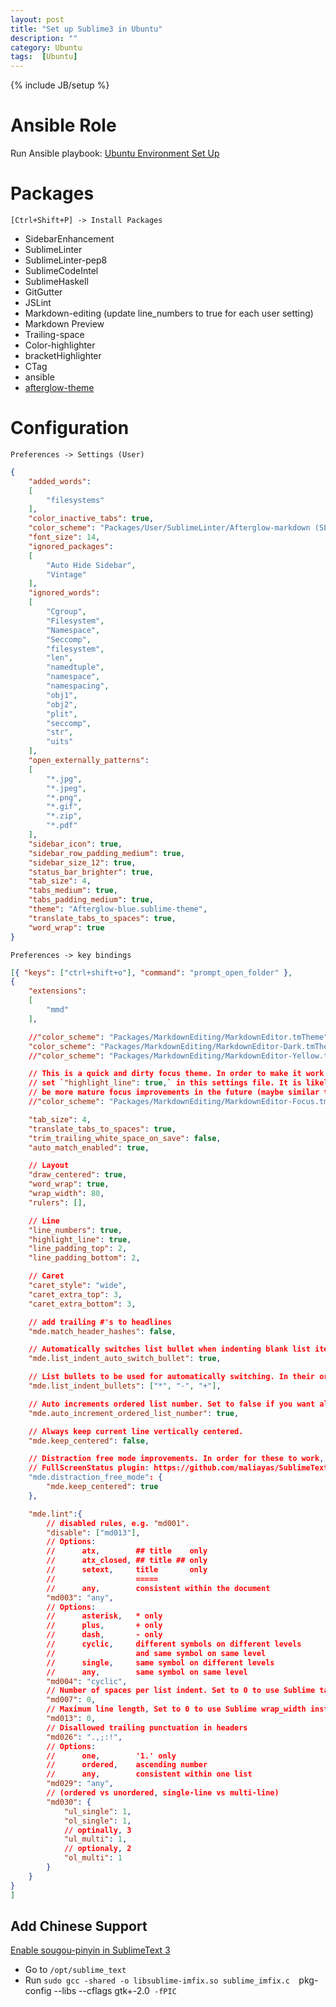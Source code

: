 ```yaml
---
layout: post
title: "Set up Sublime3 in Ubuntu"
description: ""
category: Ubuntu
tags:  [Ubuntu]
---
```

{% include JB/setup %}

# Ansible Role

Run Ansible playbook: [Ubuntu Environment Set Up](https://github.com/SuzyWu2014/my-ansible-roles)

# Packages

`[Ctrl+Shift+P] -> Install Packages`

+ SidebarEnhancement
+ SublimeLinter
+ SublimeLinter-pep8
+ SublimeCodeIntel
+ SublimeHaskell
+ GitGutter
+ JSLint
+ Markdown-editing (update line_numbers to true for each user setting)
+ Markdown Preview
+ Trailing-space
+ Color-highlighter
+ bracketHighlighter
+ CTag
+ ansible
+ [afterglow-theme](https://github.com/YabataDesign/afterglow-theme)

# Configuration

`Preferences -> Settings (User)`

```json
{
    "added_words":
    [
        "filesystems"
    ],
    "color_inactive_tabs": true,
    "color_scheme": "Packages/User/SublimeLinter/Afterglow-markdown (SL).tmTheme",
    "font_size": 14,
    "ignored_packages":
    [
        "Auto Hide Sidebar",
        "Vintage"
    ],
    "ignored_words":
    [
        "Cgroup",
        "Filesystem",
        "Namespace",
        "Seccomp",
        "filesystem",
        "len",
        "namedtuple",
        "namespace",
        "namespacing",
        "obj1",
        "obj2",
        "plit",
        "seccomp",
        "str",
        "uits"
    ],
    "open_externally_patterns":
    [
        "*.jpg",
        "*.jpeg",
        "*.png",
        "*.gif",
        "*.zip",
        "*.pdf"
    ],
    "sidebar_icon": true,
    "sidebar_row_padding_medium": true,
    "sidebar_size_12": true,
    "status_bar_brighter": true,
    "tab_size": 4,
    "tabs_medium": true,
    "tabs_padding_medium": true,
    "theme": "Afterglow-blue.sublime-theme",
    "translate_tabs_to_spaces": true,
    "word_wrap": true
}
```

`Preferences -> key bindings`
```json
[{ "keys": ["ctrl+shift+o"], "command": "prompt_open_folder" },
{
    "extensions":
    [
        "mmd"
    ],

    //"color_scheme": "Packages/MarkdownEditing/MarkdownEditor.tmTheme",
    "color_scheme": "Packages/MarkdownEditing/MarkdownEditor-Dark.tmTheme",
    //"color_scheme": "Packages/MarkdownEditing/MarkdownEditor-Yellow.tmTheme",

    // This is a quick and dirty focus theme. In order to make it work, you've to
    // set `"highlight_line": true,` in this settings file. It is likely that there will
    // be more mature focus improvements in the future (maybe similar to iA Writer).
    //"color_scheme": "Packages/MarkdownEditing/MarkdownEditor-Focus.tmTheme",

    "tab_size": 4,
    "translate_tabs_to_spaces": true,
    "trim_trailing_white_space_on_save": false,
    "auto_match_enabled": true,

    // Layout
    "draw_centered": true,
    "word_wrap": true,
    "wrap_width": 80,
    "rulers": [],

    // Line
    "line_numbers": true,
    "highlight_line": true,
    "line_padding_top": 2,
    "line_padding_bottom": 2,

    // Caret
    "caret_style": "wide",
    "caret_extra_top": 3,
    "caret_extra_bottom": 3,

    // add trailing #'s to headlines
    "mde.match_header_hashes": false,

    // Automatically switches list bullet when indenting blank list item with <Tab>.
    "mde.list_indent_auto_switch_bullet": true,

    // List bullets to be used for automatically switching. In their order.
    "mde.list_indent_bullets": ["*", "-", "+"],

    // Auto increments ordered list number. Set to false if you want always "1".
    "mde.auto_increment_ordered_list_number": true,

    // Always keep current line vertically centered.
    "mde.keep_centered": false,

    // Distraction free mode improvements. In order for these to work, you have to install
    // FullScreenStatus plugin: https://github.com/maliayas/SublimeText_FullScreenStatus
    "mde.distraction_free_mode": {
        "mde.keep_centered": true
    },

    "mde.lint":{
        // disabled rules, e.g. "md001".
        "disable": ["md013"],
        // Options:
        //      atx,        ## title    only
        //      atx_closed, ## title ## only
        //      setext,     title       only
        //                  =====
        //      any,        consistent within the document
        "md003": "any",
        // Options:
        //      asterisk,   * only
        //      plus,       + only
        //      dash,       - only
        //      cyclic,     different symbols on different levels
        //                  and same symbol on same level
        //      single,     same symbol on different levels
        //      any,        same symbol on same level
        "md004": "cyclic",
        // Number of spaces per list indent. Set to 0 to use Sublime tab_size instead
        "md007": 0,
        // Maximum line length, Set to 0 to use Sublime wrap_width instead
        "md013": 0,
        // Disallowed trailing punctuation in headers
        "md026": ".,;:!",
        // Options:
        //      one,        '1.' only
        //      ordered,    ascending number
        //      any,        consistent within one list
        "md029": "any",
        // (ordered vs unordered, single-line vs multi-line)
        "md030": {
            "ul_single": 1,
            "ol_single": 1,
            // optinally, 3
            "ul_multi": 1,
            // optionaly, 2
            "ol_multi": 1
        }
    }
}
]

```

## Add Chinese Support

[Enable sougou-pinyin in SublimeText 3](http://html5beta.com/page/ubuntu-14-04-install-fcitx-sougoupinyin-sublime-text-3-chinese-input-fix.html#)

+ Go to `/opt/sublime_text`
+ Run `sudo gcc -shared -o libsublime-imfix.so sublime_imfix.c  `pkg-config --libs --cflags gtk+-2.0` -fPIC`